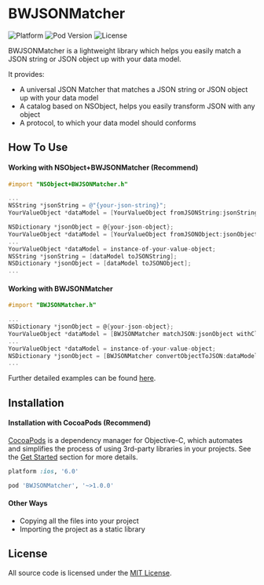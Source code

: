 BWJSONMatcher
=========
![Platform](https://img.shields.io/badge/platform-iOS-brightgreen.svg)
![Pod Version](https://img.shields.io/badge/pod-v1.0.0-orange.svg)
![License](https://img.shields.io/badge/license-MIT-blue.svg)

BWJSONMatcher is a lightweight library which helps you easily match a JSON string or JSON object up with your data model.

It provides:

- A universal JSON Matcher that matches a JSON string or JSON object up with your data model
- A catalog based on NSObject, helps you easily transform JSON with any object
- A protocol, to which your data model should conforms

How To Use
----------
#### Working with NSObject+BWJSONMatcher (Recommend)
```objective-c
#import "NSObject+BWJSONMatcher.h"

...
NSString *jsonString = @"{your-json-string}";
YourValueObject *dataModel = [YourValueObject fromJSONString:jsonString];

NSDictionary *jsonObject = @{your-json-object};
YourValueObject *dataModel = [YourValueObject fromJSONObject:jsonObject];
...
YourValueObject *dataModel = instance-of-your-value-object;
NSString *jsonString = [dataModel toJSONString];
NSDictionary *jsonObject = [dataModel toJSONObject];
...

```

#### Working with BWJSONMatcher
```objective-c
#import "BWJSONMatcher.h"

...
NSDictionary *jsonObject = @{your-json-object};
YourValueObject *dataModel = [BWJSONMatcher matchJSON:jsonObject withClass:[YourValueObject class]];
...
YourValueObject *dataModel = instance-of-your-value-object;
NSDictionary *jsonObject = [BWJSONMatcher convertObjectToJSON:dataModel];
...

```

Further detailed examples can be found [here](https://github.com/BurrowsWang/BWJSONMatcher/blob/master/BWJSONMatcherTests/BWJSONMatcherTests.m#L87).

Installation
------------
#### Installation with CocoaPods (Recommend)

[CocoaPods](http://cocoapods.org/) is a dependency manager for Objective-C, which automates and simplifies the process of using 3rd-party libraries in your projects. See the [Get Started](http://cocoapods.org/#get_started) section for more details.

```ruby
platform :ios, '6.0'

pod 'BWJSONMatcher', '~>1.0.0'
```

#### Other Ways
- Copying all the files into your project
- Importing the project as a static library

License
-------------------
All source code is licensed under the [MIT License](https://github.com/BurrowsWang/BWJSONMatcher/blob/master/LICENSE).
